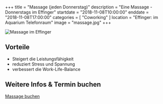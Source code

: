 +++
title = "Massage (jeden Donnerstag)"
description = "Eine Massage - Donnerstags im Effinger"
startdate = "2018-11-08T10:00:00"
enddate = "2018-11-08T17:00:00"
categories = [ "Coworking" ]
location = "Effinger: im Aquarium Telefonraum"
image = "massage.jpg"
+++

![Massage im Effinger](massage.jpg)

## Vorteile 

* Steigert die Leistungsfähigkeit
* reduziert Stress und Spannung 
* verbessert die Work-Life-Balance


## Weitere Infos & Termin buchen

<a target="_blank" href="https://3-bewegt.youcanbook.me" class="btn btn-mod btn-border btn-round btn-medium">Massage buchen</a>
